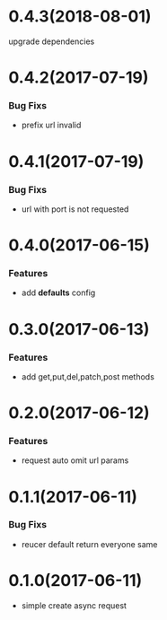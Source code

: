 # 0.4.3(2018-08-01)
upgrade dependencies


# 0.4.2(2017-07-19)
### Bug Fixs
* prefix url invalid

# 0.4.1(2017-07-19)
### Bug Fixs
* url with port is not requested 

# 0.4.0(2017-06-15)
### Features
* add **defaults** config

# 0.3.0(2017-06-13)
### Features
* add get,put,del,patch,post methods

# 0.2.0(2017-06-12)
### Features
* request auto omit url params

# 0.1.1(2017-06-11)
### Bug Fixs
* reucer default return everyone same

# 0.1.0(2017-06-11)
* simple create async request
